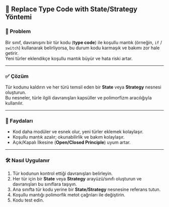 ## 🔄 Replace Type Code with State/Strategy Yöntemi

### 🐞 Problem
Bir sınıf, davranışını bir tür kodu (**type code**) ile koşullu mantık (örneğin, `if` / `switch`) kullanarak belirliyorsa, bu durum kodu karmaşık ve bakımı zor hale getirir.  
Yeni türler eklendikçe koşullu mantık büyür ve hata riski artar.

---

### ✅ Çözüm
Tür kodunu kaldırın ve her türü temsil eden bir **State** veya **Strategy** nesnesi oluşturun.  
Bu nesneler, türle ilgili davranışları kapsüller ve polimorfizm aracılığıyla kullanılır.

---

### 🌱 Faydaları
- Kod daha modüler ve esnek olur, yeni türler eklemek kolaylaşır.
- Koşullu mantık azalır; okunabilirlik ve bakım kolaylaşır.
- Açık/Kapalı İlkesine (**Open/Closed Principle**) uyum artar.

---

### 🛠️ Nasıl Uygulanır
1. Tür kodunun kontrol ettiği davranışları belirleyin.
2. Her tür için bir **State** veya **Strategy** arayüzü/sınıfı oluşturun ve davranışları bu sınıflara taşıyın.
3. Ana sınıfta tür kodu yerine bir **State/Strategy** nesnesine referans tutun.
4. Koşullu mantığı polimorfik metot çağrıları ile değiştirin.
5. Kodu test edin.
